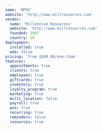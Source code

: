 ```yaml
---
name: 'MPOS'
website: 'http://www.millresources.com'
vendor:
  name: 'Millennium Resources'
  website: 'http://www.millresources.com'
  founded: 1997
  country: US
deployment:
  installed: true
  web: false
pricing: 'from $500.00/one-time'
features:
  appointments: true
  clients: true
  employees: true
  giftcards: true
  inventory: true
  loyalty_program: true
  marketing: true
  multi_location: false
  payroll: true
  pos: true
  recurring: true
  reminders: false
  resources: true
---
```

